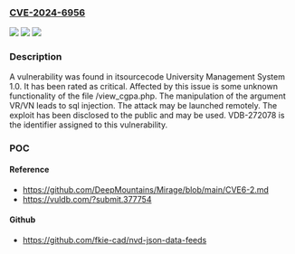 ### [CVE-2024-6956](https://cve.mitre.org/cgi-bin/cvename.cgi?name=CVE-2024-6956)
![](https://img.shields.io/static/v1?label=Product&message=University%20Management%20System&color=blue)
![](https://img.shields.io/static/v1?label=Version&message=%3D%201.0%20&color=brighgreen)
![](https://img.shields.io/static/v1?label=Vulnerability&message=CWE-89%20SQL%20Injection&color=brighgreen)

### Description

A vulnerability was found in itsourcecode University Management System 1.0. It has been rated as critical. Affected by this issue is some unknown functionality of the file /view_cgpa.php. The manipulation of the argument VR/VN leads to sql injection. The attack may be launched remotely. The exploit has been disclosed to the public and may be used. VDB-272078 is the identifier assigned to this vulnerability.

### POC

#### Reference
- https://github.com/DeepMountains/Mirage/blob/main/CVE6-2.md
- https://vuldb.com/?submit.377754

#### Github
- https://github.com/fkie-cad/nvd-json-data-feeds

